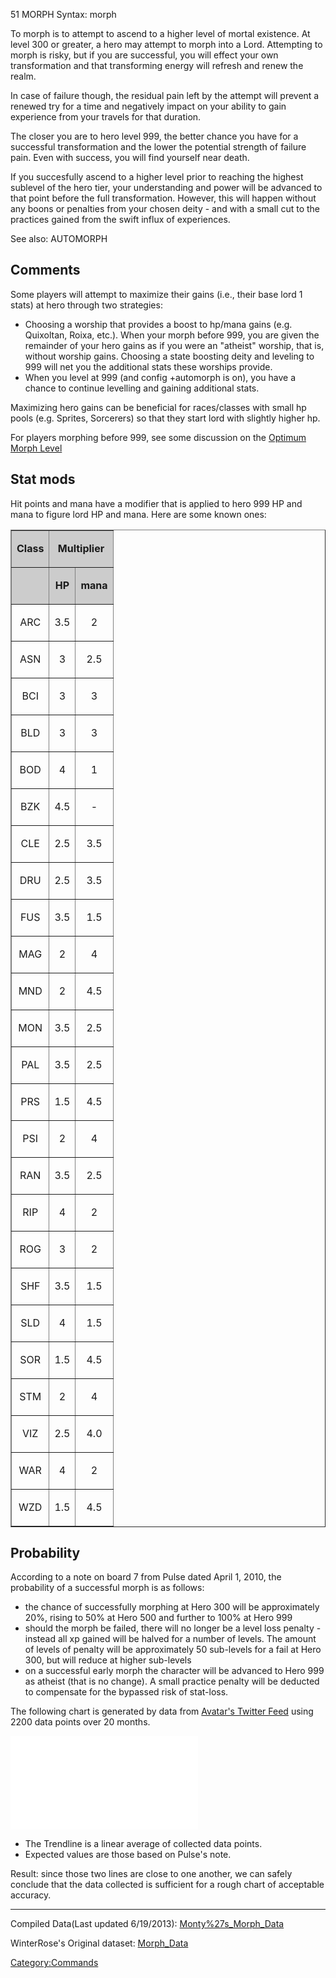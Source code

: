 51 MORPH Syntax: morph <password>

To morph is to attempt to ascend to a higher level of mortal existence.
At level 300 or greater, a hero may attempt to morph into a Lord.
Attempting to morph is risky, but if you are successful, you will effect
your own transformation and that transforming energy will refresh and
renew the realm.

In case of failure though, the residual pain left by the attempt will
prevent a renewed try for a time and negatively impact on your ability
to gain experience from your travels for that duration.

The closer you are to hero level 999, the better chance you have for a
successful transformation and the lower the potential strength of
failure pain. Even with success, you will find yourself near death.

If you succesfully ascend to a higher level prior to reaching the
highest sublevel of the hero tier, your understanding and power will be
advanced to that point before the full transformation. However, this
will happen without any boons or penalties from your chosen deity - and
with a small cut to the practices gained from the swift influx of
experiences.

See also: AUTOMORPH

## Comments

Some players will attempt to maximize their gains (i.e., their base lord
1 stats) at hero through two strategies:

-   Choosing a worship that provides a boost to hp/mana gains (e.g.
    Quixoltan, Roixa, etc.). When your morph before 999, you are given
    the remainder of your hero gains as if you were an "atheist"
    worship, that is, without worship gains. Choosing a state boosting
    deity and leveling to 999 will net you the additional stats these
    worships provide.
-   When you level at 999 (and config +automorph is on), you have a
    chance to continue levelling and gaining additional stats.

Maximizing hero gains can be beneficial for races/classes with small hp
pools (e.g. Sprites, Sorcerers) so that they start lord with slightly
higher hp.

For players morphing before 999, see some discussion on the [Optimum
Morph Level](Optimum_Morph_Level "wikilink")

## Stat mods

Hit points and mana have a modifier that is applied to hero 999 HP and
mana to figure lord HP and mana. Here are some known ones:

<table border=1 cellpadding=5 cellspacing=0 width=30%>
<tr align=center style="background-color: #ccc;">
<td>

<strong>Class</strong>

</td>
<td colspan=2>

<strong>Multiplier</strong>

</td>
</tr>
<tr align=center style="background-color: #ccc;">
<td>

 

</td>
<td>

<strong>HP</strong>

</td>
<td>

<strong>mana</strong>

</td>
</tr>
<tr align=center>
<td>

ARC

</td>
<td>

3.5

</td>
<td>

2

</td>
</tr>
<tr align=center>
<td>

ASN

</td>
<td>

3

</td>
<td>

2.5

</td>
</tr>
<tr align=center>
<td>

BCI

</td>
<td>

3

</td>
<td>

3

</td>
</tr>
<tr align=center>
<td>

BLD

</td>
<td>

3

</td>
<td>

3

</td>
</tr>
<tr align=center>
<td>

BOD

</td>
<td>

4

</td>
<td>

1

</td>
</tr>
<tr align=center>
<td>

BZK

</td>
<td>

4.5

</td>
<td>

\-

</td>
</tr>
<tr align=center>
<td>

CLE

</td>
<td>

2.5

</td>
<td>

3.5

</td>
</tr>
<tr align=center>
<td>

DRU

</td>
<td>

2.5

</td>
<td>

3.5

</td>
</tr>
<tr align=center>
<td>

FUS

</td>
<td>

3.5

</td>
<td>

1.5

</td>
</tr>
<tr align=center>
<td>

MAG

</td>
<td>

2

</td>
<td>

4

</td>
</tr>
<tr align=center>
<td>

MND

</td>
<td>

2

</td>
<td>

4.5

</td>
</tr>
<tr align=center>
<td>

MON

</td>
<td>

3.5

</td>
<td>

2.5

</td>
</tr>
<tr align=center>
<td>

PAL

</td>
<td>

3.5

</td>
<td>

2.5

</td>
</tr>
<tr align=center>
<td>

PRS

</td>
<td>

1.5

</td>
<td>

4.5

</td>
</tr>
<tr align=center>
<td>

PSI

</td>
<td>

2

</td>
<td>

4

</td>
</tr>
<tr align=center>
<td>

RAN

</td>
<td>

3.5

</td>
<td>

2.5

</td>
</tr>
<tr align=center>
<td>

RIP

</td>
<td>

4

</td>
<td>

2

</td>
</tr>
<tr align=center>
<td>

ROG

</td>
<td>

3

</td>
<td>

2

</td>
</tr>
<tr align=center>
<td>

SHF

</td>
<td>

3.5

</td>
<td>

1.5

</td>
</tr>
<tr align=center>
<td>

SLD

</td>
<td>

4

</td>
<td>

1.5

</td>
</tr>
<tr align=center>
<td>

SOR

</td>
<td>

1.5

</td>
<td>

4.5

</td>
</tr>
<tr align=center>
<td>

STM

</td>
<td>

2

</td>
<td>

4

</td>
</tr>
<tr align=center>
<td>

VIZ

</td>
<td>

2.5

</td>
<td>

4.0

</td>
</tr>
<tr align=center>
<td>

WAR

</td>
<td>

4

</td>
<td>

2

</td>
</tr>
<tr align=center>
<td>

WZD

</td>
<td>

1.5

</td>
<td>

4.5

</td>
</tr>
</table>

## Probability

According to a note on board 7 from Pulse dated April 1, 2010, the
probability of a successful morph is as follows:

-   the chance of successfully morphing at Hero 300 will be
    approximately 20%, rising to 50% at Hero 500 and further to 100% at
    Hero 999
-   should the morph be failed, there will no longer be a level loss
    penalty - instead all xp gained will be halved for a number of
    levels. The amount of levels of penalty will be approximately 50
    sub-levels for a fail at Hero 300, but will reduce at higher
    sub-levels
-   on a successful early morph the character will be advanced to Hero
    999 as atheist (that is no change). A small practice penalty will be
    deducted to compensate for the bypassed risk of stat-loss.

The following chart is generated by data from [Avatar's Twitter
Feed](User:WinterRose/Morph_Data.md "wikilink") using 2200 data points
over 20 months.

![ \| \| \|Morph Success
Chart](Morph,dataset.png.md " | | |Morph Success Chart")

-   The Trendline is a linear average of collected data points.
-   Expected values are those based on Pulse's note.

Result: since those two lines are close to one another, we can safely
conclude that the data collected is sufficient for a rough chart of
acceptable accuracy.

------------------------------------------------------------------------

Compiled Data(Last updated 6/19/2013):
[Monty%27s_Morph_Data](Monty%27s_Morph_Data "wikilink")

WinterRose's Original dataset: [Morph_Data](Morph_Data "wikilink")

[Category:Commands](Category:Commands "wikilink")
